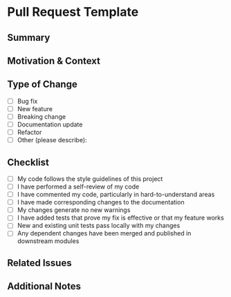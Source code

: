 # Pull Request Template

## Summary

<!-- Provide a short summary of your changes -->

## Motivation & Context

<!-- Why is this change required? What problem does it solve? -->

## Type of Change

<!-- Please delete options that are not relevant. -->

- [ ] Bug fix
- [ ] New feature
- [ ] Breaking change
- [ ] Documentation update
- [ ] Refactor
- [ ] Other (please describe):

## Checklist

- [ ] My code follows the style guidelines of this project
- [ ] I have performed a self-review of my code
- [ ] I have commented my code, particularly in hard-to-understand areas
- [ ] I have made corresponding changes to the documentation
- [ ] My changes generate no new warnings
- [ ] I have added tests that prove my fix is effective or that my feature works
- [ ] New and existing unit tests pass locally with my changes
- [ ] Any dependent changes have been merged and published in downstream modules

## Related Issues

<!-- List any related issues, e.g. Fixes #123, Closes #456 -->

## Additional Notes

<!-- Add any other context or screenshots about the pull request here. -->
